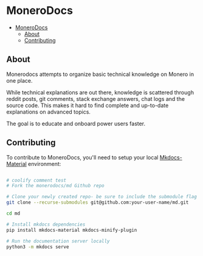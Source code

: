 # MoneroDocs

- [MoneroDocs](#monerodocs)
  - [About](#about)
  - [Contributing](#contributing)

## About

Monerodocs attempts to organize basic technical knowledge on Monero in one place.

While technical explanations are out there, knowledge is scattered through reddit posts, git comments, stack exchange answers, chat logs and the source code. This makes it hard to find complete and up-to-date explanations on advanced topics.

The goal is to educate and onboard power users faster.

## Contributing

To contribute to MoneroDocs, you'll need to setup your local [Mkdocs-Material](https://squidfunk.github.io/mkdocs-material/) environment:

```sh

# coolify comment test
# Fork the monerodocs/md Github repo

# Clone your newly created repo- be sure to include the submodule flag
git clone --recurse-submodules git@github.com:your-user-name/md.git

cd md

# Install mkdocs dependencies
pip install mkdocs-material mkdocs-minify-plugin

# Run the documentation server locally
python3 -m mkdocs serve
```
